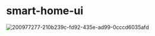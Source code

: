 # smart-home-ui
![200977277-210b239c-fd92-435e-ad99-0cccd6035afd](https://github.com/muhammadsobananjum/smart-home-ui/assets/52931656/c4f12393-8e6c-40d5-8e0f-0b446a4d46bc)

